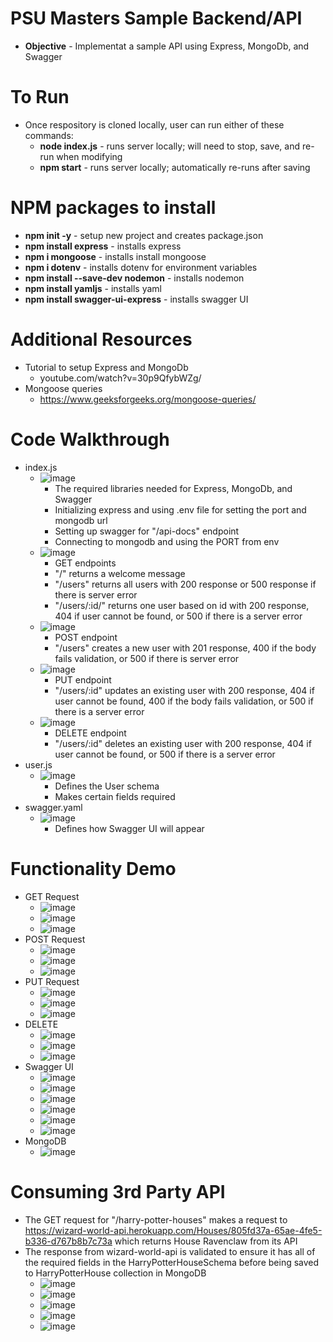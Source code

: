# PSU Masters Sample Backend/API

- **Objective** - Implementat a sample API using Express, MongoDb, and Swagger

# To Run

- Once respository is cloned locally, user can run either of these commands:
  - **node index.js** - runs server locally; will need to stop, save, and re-run when modifying
  - **npm start** - runs server locally; automatically re-runs after saving

# NPM packages to install

- **npm init -y** - setup new project and creates package.json
- **npm install express** - installs express
- **npm i mongoose** - installs install mongoose
- **npm i dotenv** - installs dotenv for environment variables
- **npm install --save-dev nodemon** - installs nodemon
- **npm install yamljs** - installs yaml
- **npm install swagger-ui-express** - installs swagger UI

# Additional Resources

- Tutorial to setup Express and MongoDb
  - youtube.com/watch?v=30p9QfybWZg/
- Mongoose queries
  - https://www.geeksforgeeks.org/mongoose-queries/

# Code Walkthrough

- index.js
  - ![image](https://github.com/user-attachments/assets/3d9e227f-cb58-4dd8-96dc-fbf9c5f54f13)
    - The required libraries needed for Express, MongoDb, and Swagger
    - Initializing express and using .env file for setting the port and mongodb url
    - Setting up swagger for "/api-docs" endpoint
    - Connecting to mongodb and using the PORT from env
  - ![image](https://github.com/user-attachments/assets/5b212a68-06bb-492a-926a-2e664f748f1a)
    - GET endpoints
    - "/" returns a welcome message
    - "/users" returns all users with 200 response or 500 response if there is server error
    - "/users/:id/" returns one user based on id with 200 response, 404 if user cannot be found, or 500 if there is a server error
  - ![image](https://github.com/user-attachments/assets/50b6237d-3964-4ae8-b80a-0690923ead5f)
    - POST endpoint
    - "/users" creates a new user with 201 response, 400 if the body fails validation, or 500 if there is server error
  - ![image](https://github.com/user-attachments/assets/31418e23-53a3-4a56-b5f8-cd1ffdc23eae)
    - PUT endpoint
    - "/users/:id" updates an existing user with 200 response, 404 if user cannot be found, 400 if the body fails validation, or 500 if there is a server error
  - ![image](https://github.com/user-attachments/assets/2703cc9b-7d75-424b-8553-602ac1a8eb69)
    - DELETE endpoint
    - "/users/:id" deletes an existing user with 200 response, 404 if user cannot be found, or 500 if there is a server error
- user.js
  - ![image](https://github.com/user-attachments/assets/e98b74e4-7a67-4647-8610-b932d6b85c80)
    - Defines the User schema
    - Makes certain fields required
- swagger.yaml
  - ![image](https://github.com/user-attachments/assets/3d62324c-ce5f-4773-aec9-238a2327c89f)
    - Defines how Swagger UI will appear
   
# Functionality Demo

- GET Request
  - ![image](https://github.com/user-attachments/assets/46e105a0-4e5b-4d39-94c5-d4ff54d0cdc3)
  - ![image](https://github.com/user-attachments/assets/14649ccd-bb4e-44c4-8134-85f770226325)
  - ![image](https://github.com/user-attachments/assets/34ae6054-2440-4aec-a724-e5154cb50dc4)
- POST Request
  - ![image](https://github.com/user-attachments/assets/0dcd8df0-a9bb-409a-ac1d-508ed2d386a1)
  - ![image](https://github.com/user-attachments/assets/2f8b58fa-04ec-43f5-a717-d0e740e01908)
  - ![image](https://github.com/user-attachments/assets/f37d7c13-007f-455d-970c-c1daf51e9854)
- PUT Request
  - ![image](https://github.com/user-attachments/assets/0b917626-1877-4ab3-a637-2cb55d6546ea)
  - ![image](https://github.com/user-attachments/assets/3128ad5f-9049-4170-8957-47da479755b6)
  - ![image](https://github.com/user-attachments/assets/94aba0c5-a818-4711-83dd-06fcea2cf85b)
- DELETE
  -   ![image](https://github.com/user-attachments/assets/5a929cb7-a1d3-44f7-a13f-6087fd47acdf)
  -   ![image](https://github.com/user-attachments/assets/f21a02b3-1c6a-4244-be1b-df24604048cb)
  -   ![image](https://github.com/user-attachments/assets/0c301f49-918a-406f-bacc-ab6875eb2d08)
- Swagger UI
  - ![image](https://github.com/user-attachments/assets/68249759-10ce-4fc4-bd49-55f1c4492744)
  - ![image](https://github.com/user-attachments/assets/95b660ec-4836-4691-aea1-6ed0f7e69c3e)
  - ![image](https://github.com/user-attachments/assets/ec5d5f84-e583-439b-9a06-e5e794d97193)
  - ![image](https://github.com/user-attachments/assets/1aa23ac1-c5b9-491f-bc3a-95a2372f2f75)
  - ![image](https://github.com/user-attachments/assets/7e2acca9-4041-4a0b-ac34-b320c286188d)
  - ![image](https://github.com/user-attachments/assets/4dac1106-d436-48a7-92b3-206418710d63)
- MongoDB
  - ![image](https://github.com/user-attachments/assets/31f6f600-430f-45af-8684-cead3790cd85)

# Consuming 3rd Party API

- The GET request for "/harry-potter-houses" makes a request to https://wizard-world-api.herokuapp.com/Houses/805fd37a-65ae-4fe5-b336-d767b8b7c73a which returns House Ravenclaw from its API
- The response from wizard-world-api is validated to ensure it has all of the required fields in the HarryPotterHouseSchema before being saved to HarryPotterHouse collection in MongoDB
  - ![image](https://github.com/user-attachments/assets/15e5ab82-8ec3-4491-b681-3fc0cccf288c)
  - ![image](https://github.com/user-attachments/assets/9ce4bebb-943b-4c94-8c23-62ca696f950c)
  - ![image](https://github.com/user-attachments/assets/fd20872c-2906-45eb-b0dc-2a7deac7d2db)
  - ![image](https://github.com/user-attachments/assets/d68b5f02-071c-4abe-a1bf-34e931c73b8c)
  - ![image](https://github.com/user-attachments/assets/b65d50a7-f7c4-4754-a60e-15c82135153a)











 
